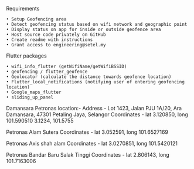 Requirements

	• Setup Geofencing area
	• Detect geofencing status based on wifi network and geographic point
	• Display status on app for inside or outside geofence area
	• Host source code privately on GitHub
	• Create readme with instructions
	• Grant access to engineering@setel.my

Flutter packages

	• wifi_info_flutter (getWifiName/getWifiBSSID)
	• geofencing / flutter_geofence
	• Geolocator (calculate the distance towards geofence location)
	• Flutter_local_notifications (notifying user of entering geofencing location)
    • Google_maps_flutter
    • sliding_up_panel

Damansara Petronas location:-
Address - Lot 1423, Jalan PJU 1A/20, Ara Damansara, 47301 Petaling Jaya, Selangor
Coordinates - lat 3.120850, long 101.590510
3.1234, 101.5755

Petronas Alam Sutera
Coordinates - lat 3.052591, long 101.6527169

Petronas Axis shah alam
Coordinates - lat 3.0270851, long 101.5420121

Petronas Bandar Baru Salak Tinggi
Coordinates - lat 2.806143, long 101.7163006